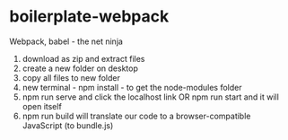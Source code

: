 # boilerplate-webpack
Webpack, babel - the net ninja

1. download as zip and extract files
2. create a new folder on desktop
3. copy all files to new folder
4. new terminal - npm install - to get the node-modules folder
5. npm run serve and click the localhost link OR npm run start and it will open itself
6. npm run build will translate our code to a browser-compatible JavaScript (to bundle.js)
